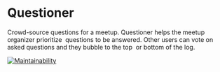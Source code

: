 ﻿# Questioner
Crowd-source questions for a meetup. ​Questioner​​ helps the meetup organizer prioritize  questions to be answered. Other users can vote on asked questions and they bubble to the top  or bottom of the log.

[![Maintainability](https://api.codeclimate.com/v1/badges/d649024633cdf257aba0/maintainability)](https://codeclimate.com/github/TheDrizzyWay/Questioner/maintainability) 
